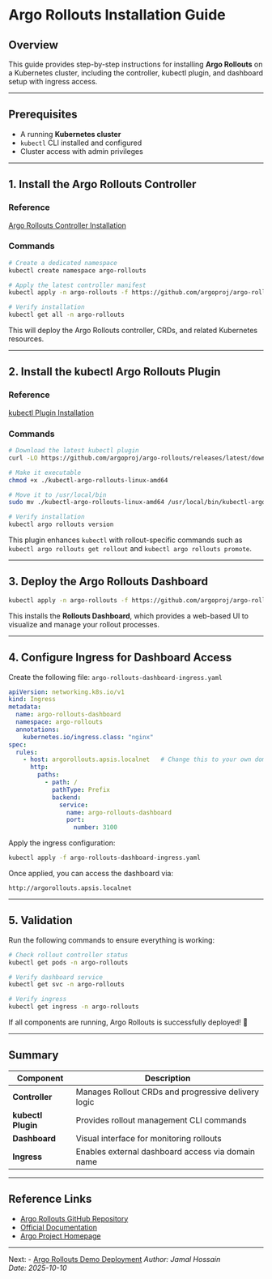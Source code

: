 # Argo Rollouts Installation Guide

## Overview

This guide provides step-by-step instructions for installing **Argo Rollouts** on a Kubernetes cluster, including the controller, kubectl plugin, and dashboard setup with ingress access.

---

## Prerequisites

- A running **Kubernetes cluster**
- `kubectl` CLI installed and configured
- Cluster access with admin privileges

---

## 1. Install the Argo Rollouts Controller

### Reference
[Argo Rollouts Controller Installation](https://argoproj.github.io/argo-rollouts/installation/#controller-installation)

### Commands

```bash
# Create a dedicated namespace
kubectl create namespace argo-rollouts

# Apply the latest controller manifest
kubectl apply -n argo-rollouts -f https://github.com/argoproj/argo-rollouts/releases/latest/download/install.yaml

# Verify installation
kubectl get all -n argo-rollouts
```

This will deploy the Argo Rollouts controller, CRDs, and related Kubernetes resources.

---

## 2. Install the kubectl Argo Rollouts Plugin

### Reference
[kubectl Plugin Installation](https://argoproj.github.io/argo-rollouts/installation/#kubectl-plugin-installation)

### Commands

```bash
# Download the latest kubectl plugin
curl -LO https://github.com/argoproj/argo-rollouts/releases/latest/download/kubectl-argo-rollouts-linux-amd64

# Make it executable
chmod +x ./kubectl-argo-rollouts-linux-amd64

# Move it to /usr/local/bin
sudo mv ./kubectl-argo-rollouts-linux-amd64 /usr/local/bin/kubectl-argo-rollouts

# Verify installation
kubectl argo rollouts version
```

This plugin enhances `kubectl` with rollout-specific commands such as `kubectl argo rollouts get rollout` and `kubectl argo rollouts promote`.

---

## 3. Deploy the Argo Rollouts Dashboard

```bash
kubectl apply -n argo-rollouts -f https://github.com/argoproj/argo-rollouts/releases/latest/download/dashboard-install.yaml
```

This installs the **Rollouts Dashboard**, which provides a web-based UI to visualize and manage your rollout processes.

---

## 4. Configure Ingress for Dashboard Access

Create the following file: `argo-rollouts-dashboard-ingress.yaml`

```yaml
apiVersion: networking.k8s.io/v1
kind: Ingress
metadata:
  name: argo-rollouts-dashboard
  namespace: argo-rollouts
  annotations:
    kubernetes.io/ingress.class: "nginx"
spec:
  rules:
    - host: argorollouts.apsis.localnet   # Change this to your own domain
      http:
        paths:
          - path: /
            pathType: Prefix
            backend:
              service:
                name: argo-rollouts-dashboard
                port:
                  number: 3100
```

Apply the ingress configuration:

```bash
kubectl apply -f argo-rollouts-dashboard-ingress.yaml
```

Once applied, you can access the dashboard via:

```
http://argorollouts.apsis.localnet
```

---

## 5. Validation

Run the following commands to ensure everything is working:

```bash
# Check rollout controller status
kubectl get pods -n argo-rollouts

# Verify dashboard service
kubectl get svc -n argo-rollouts

# Verify ingress
kubectl get ingress -n argo-rollouts
```

If all components are running, Argo Rollouts is successfully deployed! 🎉

---

## Summary

| Component | Description |
|------------|--------------|
| **Controller** | Manages Rollout CRDs and progressive delivery logic |
| **kubectl Plugin** | Provides rollout management CLI commands |
| **Dashboard** | Visual interface for monitoring rollouts |
| **Ingress** | Enables external dashboard access via domain name |

---

## Reference Links

- [Argo Rollouts GitHub Repository](https://github.com/argoproj/argo-rollouts)
- [Official Documentation](https://argo-rollouts.readthedocs.io/)
- [Argo Project Homepage](https://argoproj.github.io/)

---
Next: - [Argo Rollouts Demo Deployment](https://github.com/jamaldevsecops/ArgoCD/blob/master/argo-rollouts/docs/2.Argo-Rollouts-Demo-Deployment.md)
*Author: Jamal Hossain*  
*Date: 2025-10-10*  
